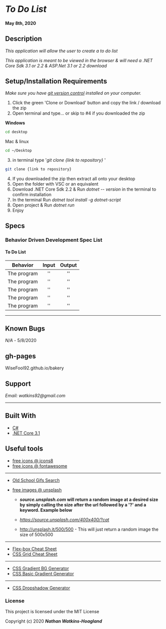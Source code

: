 # _To Do List_

#### May 8th, 2020

## Description

_This application will allow the user to create a to do list_

_This application is meant to be viewed in the browser & will need a .NET Core Sdk 3.1 or 2.2 & ASP.Net 3.1 or 2.2 download_

## Setup/Installation Requirements

_Make sure you have [git version control](https://git-scm.com/downloads) installed on your computer._

1. Click the green 'Clone or Download' button and copy the link / download the zip
2. Open terminal and type... or skip to #4 if you downloaded the zip

**Windows**

```sh
cd desktop
```

Mac & linux

```sh
cd ~/Desktop
```

3.  in terminal type '_git clone {link to repository}_ '

```sh
git clone {link to repository}
```
4. If you downloaded the zip then extract all onto your desktop
5. Open the folder with VSC or an equivalent
6. Download .NET Core Sdk 2.2 & Run _dotnet -- version_ in the terminal to confirm installation
7. In the terminal Run _dotnet tool install -g dotnet-script_
8. Open project & Run _dotnet run_
9. Enjoy

## Specs

### Behavior Driven Development Spec List
#### To Do List
|                          Behavior                          | Input  | Output  |
| :--------------------------------------------------------: | :----: | :-----: |
| The program | '' | ''  |
| The program | '' | '' |
| The program | '' | '' |
| The program | '' | '' |
| The program | '' | '' |

---
## Known Bugs

_N/A_ - 5/8/2020

## gh-pages

WiseFool92.github.io/bakery

## Support

_Email: watkins92@gmail.com_

---
## Built With

- [C#](https://docs.microsoft.com/en-us/dotnet/csharp/)
- [.NET Core 3.1](https://dotnet.microsoft.com/download/dotnet-core/3.1)

## Useful tools

- [free icons @ icons8](https://icons8.com/)
- [free icons @ fontawesome](https://fontawesome.com/)

---

- [Old School Gifs Search](https://gifcities.org/)
- [free images @ unsplash](https://unsplash.com/)

  - **_source.unsplash.com_ will return a random image at a desired size by simply calling the size after the url followed by a '?' and a keyword. Example below**

  - _https://source.unsplash.com/400x400/?cat_
  - http://unsplash.it/500/500 - This will just return a random image the size of 500x500

---

- [Flex-box Cheat Sheet](http://yoksel.github.io/flex-cheatsheet/)
- [CSS Grid Cheat Sheet](http://grid.malven.co/)

---

- [CSS Gradient BG Generator](https://mycolor.space/gradient)
- [CSS Basic Gradient Generator](https://cssgradient.io/)

---

- [CSS Dropshadow Generator](https://cssgenerator.org/box-shadow-css-generator.html)

### License

This project is licensed under the MIT License

Copyright (c) 2020 **_Nathan Watkins-Hoagland_**
